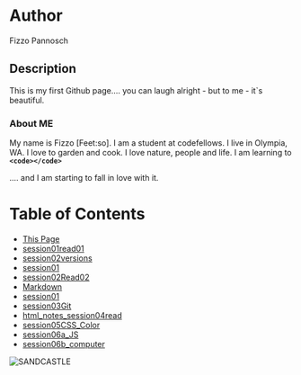 # Author
Fizzo Pannosch


## Description
This is my first Github page.... you can laugh alright - but to me - it`s beautiful.


### About ME
My name is Fizzo [Feet:so]. I am a student at codefellows. I live in Olympia, WA. I love to garden and cook. I love nature, people and life. I am learning to **`<code></code>`** 

.... and I am starting to fall in love with it.



# Table of Contents



+ [This Page](README.md)                
+ [session01read01](session01read01.md)  
+ [session02versions](session02.md)     
+ [session01](session01.md)     
+ [session02Read02](session02Read02.md) 
+ [Markdown](markdownLecture01.md)      
+ [session01](session01.md)            
+ [session03Git](session03git.md)
+ [html_notes_session04read](session04reading.md)
+ [session05CSS_Color](session05CSS.md)
+ [session06a_JS](session06aJS.md)
+ [session06b_computer](session06bcomp.md)




![SANDCASTLE](http://www.chooseyourmetaphor.com/wp-content/uploads/2015/03/sandcastle3.jpg)



